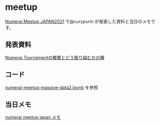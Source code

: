 # meetup

[Numerai Meetup JAPAN2021](https://numerai.connpass.com/event/231169/) で@curypurin が発表した資料と当日のメモです。

## 発表資料

[Numerai Tournamentの概要とどう取り組むかの種](https://www.docswell.com/s/currypurin/ZXW7R5-2021-12-31-162041)

## コード

[numerai-meetup-massive-data2.ipynb](numerai-meetup-massive-data2.ipynb) を参照

## 当日メモ

[numerai meetup japan メモ](https://www.notion.so/currypurin/numerai-meetup-japan-9c0d5e30a9004ef5a3f702d2564523b4)
